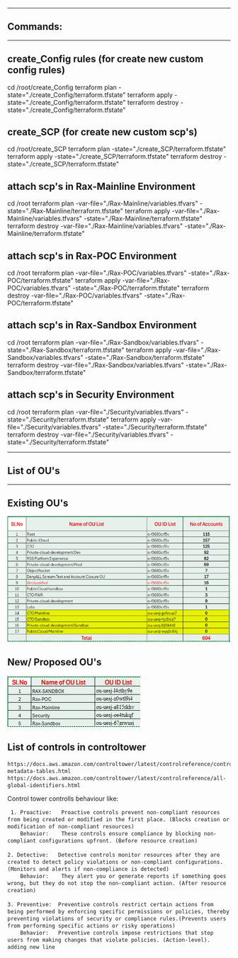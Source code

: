----------------------
## Commands:
---------------------------

## create_Config rules (for create new custom config rules)
cd /root/create_Config
terraform plan  -state="./create_Config/terraform.tfstate"
terraform apply -state="./create_Config/terraform.tfstate"
terraform destroy -state="./create_Config/terraform.tfstate"

## create_SCP (for create new custom scp's)
cd /root/create_SCP
terraform plan  -state="./create_SCP/terraform.tfstate"
terraform apply -state="./create_SCP/terraform.tfstate"
terraform destroy -state="./create_SCP/terraform.tfstate"

## attach scp's in Rax-Mainline Environment
cd /root
terraform plan -var-file="./Rax-Mainline/variables.tfvars" -state="./Rax-Mainline/terraform.tfstate"
terraform apply -var-file="./Rax-Mainline/variables.tfvars" -state="./Rax-Mainline/terraform.tfstate"
terraform destroy -var-file="./Rax-Mainline/variables.tfvars" -state="./Rax-Mainline/terraform.tfstate"

## attach scp's in Rax-POC Environment
cd /root
terraform plan -var-file="./Rax-POC/variables.tfvars" -state="./Rax-POC/terraform.tfstate"
terraform apply -var-file="./Rax-POC/variables.tfvars" -state="./Rax-POC/terraform.tfstate"
terraform destroy -var-file="./Rax-POC/variables.tfvars" -state="./Rax-POC/terraform.tfstate"

## attach scp's in Rax-Sandbox Environment
cd /root
terraform plan -var-file="./Rax-Sandbox/variables.tfvars" -state="./Rax-Sandbox/terraform.tfstate"
terraform apply -var-file="./Rax-Sandbox/variables.tfvars" -state="./Rax-Sandbox/terraform.tfstate"
terraform destroy -var-file="./Rax-Sandbox/variables.tfvars" -state="./Rax-Sandbox/terraform.tfstate"

## attach scp's in Security Environment
cd /root
terraform plan -var-file="./Security/variables.tfvars" -state="./Security/terraform.tfstate"
terraform apply -var-file="./Security/variables.tfvars" -state="./Security/terraform.tfstate"
terraform destroy -var-file="./Security/variables.tfvars" -state="./Security/terraform.tfstate"

--------------------------------
## List of OU's
--------------------------------
## Existing OU's
![alt text](<List of Existing OU.png>)
## New/ Proposed OU's
![alt text](<List of New OU.png>)

## List of controls in controltower
    https://docs.aws.amazon.com/controltower/latest/controlreference/control-metadata-tables.html
    https://docs.aws.amazon.com/controltower/latest/controlreference/all-global-identifiers.html

Control tower controlls behaviour like:

     1. Proactive:   Proactive controls prevent non-compliant resources from being created or modified in the first place. (Blocks creation or modification of non-compliant resources)
        Behavior:    These controls ensure compliance by blocking non-compliant configurations upfront. (Before resource creation)
    
    2. Detective:   Detective controls monitor resources after they are created to detect policy violations or non-compliant configurations. (Monitors and alerts if non-compliance is detected)
        Behavior:    They alert you or generate reports if something goes wrong, but they do not stop the non-compliant action. (After resource creation)
    
    3. Preventive:  Preventive controls restrict certain actions from being performed by enforcing specific permissions or policies, thereby preventing violations of security or compliance rules.(Prevents users from performing specific actions or risky operations)
        Behavior:   Preventive controls impose restrictions that stop users from making changes that violate policies. (Action-level). 
    adding new line
